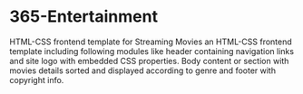 # 365-Entertainment
HTML-CSS frontend template for Streaming Movies 
an HTML-CSS frontend template including following modules like header containing navigation links and site logo with embedded CSS properties. 
Body content or section with movies details sorted and displayed according to genre and footer with copyright info.
